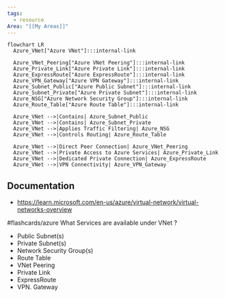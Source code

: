 ```yaml
---
tags:
  - resource
Area: "[[My Areas]]"
---
```



```mermaid
flowchart LR
  Azure_VNet["Azure VNet"]:::internal-link

  Azure_VNet_Peering["Azure VNet Peering"]:::internal-link
  Azure_Private_Link["Azure Private Link"]:::internal-link
  Azure_ExpressRoute["Azure ExpressRoute"]:::internal-link
  Azure_VPN_Gateway["Azure VPN Gateway"]:::internal-link
  Azure_Subnet_Public["Azure Public Subnet"]:::internal-link
  Azure_Subnet_Private["Azure Private Subnet"]:::internal-link
  Azure_NSG["Azure Network Security Group"]:::internal-link
  Azure_Route_Table["Azure Route Table"]:::internal-link

  Azure_VNet -->|Contains| Azure_Subnet_Public
  Azure_VNet -->|Contains| Azure_Subnet_Private
  Azure_VNet -->|Applies Traffic Filtering| Azure_NSG
  Azure_VNet -->|Controls Routing| Azure_Route_Table

  Azure_VNet -->|Direct Peer Connection| Azure_VNet_Peering
  Azure_VNet -->|Private Access to Azure Services| Azure_Private_Link
  Azure_VNet -->|Dedicated Private Connection| Azure_ExpressRoute
  Azure_VNet -->|VPN Connectivity| Azure_VPN_Gateway

```

## Documentation
* https://learn.microsoft.com/en-us/azure/virtual-network/virtual-networks-overview


#flashcards/azure
What Services are available under VNet
?
- Public Subnet(s)
- Private Subnet(s)
- Network Security Group(s)
- Route Table
- VNet Peering
- Private Link
- ExpressRoute
- VPN. Gateway